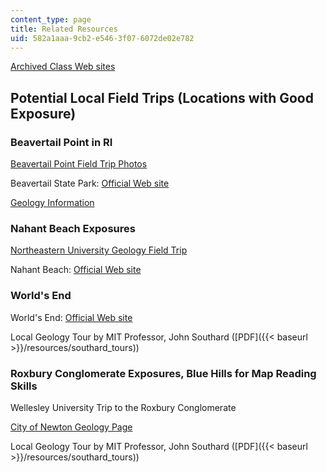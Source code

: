 ```yaml
---
content_type: page
title: Related Resources
uid: 582a1aaa-9cb2-e546-3f07-6072de02e782
---
```


[Archived Class Web sites](http://web.mit.edu/12.114/05_fall/www/)

Potential Local Field Trips (Locations with Good Exposure)
----------------------------------------------------------

### Beavertail Point in RI

[Beavertail Point Field Trip Photos](http://web.mit.edu/12.114/05_fall/www/images/2005.09.19_bevertail/index.html)

Beavertail State Park: [Official Web site](http://www.riparks.com/Locations/LocationBeavertail.html)

[Geology Information](https://bestcrystals.com/)

### Nahant Beach Exposures

[Northeastern University Geology Field Trip](https://cos.northeastern.edu/marinescience/outreach/field-trips-to-the-msc/)

Nahant Beach: [Official Web site](https://essexheritage.org/attractions/lynnnahant-beach-reservation)

### World's End

World's End: [Official Web site](http://www.thetrustees.org/places-to-visit/south-of-boston/worlds-end.html)

Local Geology Tour by MIT Professor, John Southard ([PDF]({{< baseurl >}}/resources/southard_tours))

### Roxbury Conglomerate Exposures, Blue Hills for Map Reading Skills

Wellesley University Trip to the Roxbury Conglomerate

[City of Newton Geology Page](https://www.newtonma.gov/government/planning/boards-commissions/conservation-commission/public-education-and-involvement/geology-of-newton)

Local Geology Tour by MIT Professor, John Southard ([PDF]({{< baseurl >}}/resources/southard_tours))
